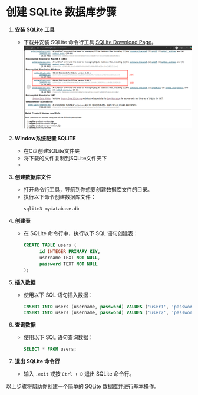 # 创建 SQLite 数据库步骤

1. **安装 SQLite 工具**
    - 下载并安装 SQLite 命令行工具 [SQLite Download Page](https://www.sqlite.org/download.html)。
    ![](/src/01-Basics/Identity/SQLite/download.jpg)

2. **Window系统配置 SQLITE**
    - 在C盘创建SQLite文件夹
    - 将下载的文件复制到SQLite文件夹下
    - 

2. **创建数据库文件**
    - 打开命令行工具，导航到你想要创建数据库文件的目录。
    - 执行以下命令创建数据库文件：
      ```sh
      sqlite3 mydatabase.db
      ```

3. **创建表**
    - 在 SQLite 命令行中，执行以下 SQL 语句创建表：
      ```sql
      CREATE TABLE users (
            id INTEGER PRIMARY KEY,
            username TEXT NOT NULL,
            password TEXT NOT NULL
      );
      ```

4. **插入数据**
    - 使用以下 SQL 语句插入数据：
      ```sql
      INSERT INTO users (username, password) VALUES ('user1', 'password1');
      INSERT INTO users (username, password) VALUES ('user2', 'password2');
      ```

5. **查询数据**
    - 使用以下 SQL 语句查询数据：
      ```sql
      SELECT * FROM users;
      ```

6. **退出 SQLite 命令行**
    - 输入 `.exit` 或按 `Ctrl + D` 退出 SQLite 命令行。

以上步骤将帮助你创建一个简单的 SQLite 数据库并进行基本操作。